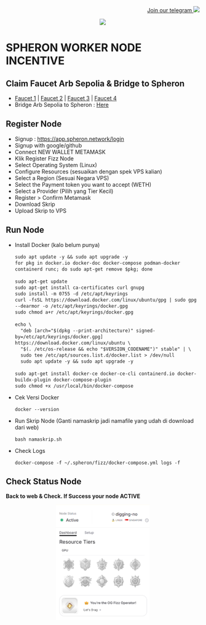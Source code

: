 <p style="font-size:14px" align="right">
<a href="https://t.me/airdropasc" target="_blank">Join our telegram <img src="https://user-images.githubusercontent.com/50621007/183283867-56b4d69f-bc6e-4939-b00a-72aa019d1aea.png" width="30"/></a>
</p>

<p align="center">
  <img height="300" height="auto" src="https://user-images.githubusercontent.com/109174478/209359981-dc19b4bf-854d-4a2a-b803-2547a7fa43f2.jpg">
</p>


# SPHERON WORKER NODE INCENTIVE

## Claim Faucet Arb Sepolia & Bridge to Spheron
- [Faucet 1](https://faucet.quicknode.com/arbitrum/sepolia) | [Faucet 2](https://www.alchemy.com/faucets/arbitrum-sepolia) | [Faucet 3](https://faucets.chain.link/arbitrum-sepolia) | [Faucet 4](https://learnweb3.io/faucets/arbitrum_sepolia/)
- Bridge Arb Sepolia to Spheron : [Here](https://spheron-devnet-eth.bridge.caldera.xyz/)

## Register Node
- Signup : https://app.spheron.network/login
- Signup with google/github
- Connect NEW WALLET METAMASK
- Klik Register Fizz Node
- Select Operating System (Linux)
- Configure Resources (sesuaikan dengan spek VPS kalian)
- Select a Region (Sesuai Negara VPS)
- Select the Payment token you want to accept (WETH)
- Select a Provider (Pilih yang Tier Kecil)
- Register > Confirm Metamask
- Download Skrip
- Upload Skrip to VPS

## Run Node
  - Install Docker (kalo belum punya)
    ```
    sudo apt update -y && sudo apt upgrade -y
    for pkg in docker.io docker-doc docker-compose podman-docker containerd runc; do sudo apt-get remove $pkg; done

    sudo apt-get update
    sudo apt-get install ca-certificates curl gnupg
    sudo install -m 0755 -d /etc/apt/keyrings
    curl -fsSL https://download.docker.com/linux/ubuntu/gpg | sudo gpg --dearmor -o /etc/apt/keyrings/docker.gpg
    sudo chmod a+r /etc/apt/keyrings/docker.gpg

    echo \
      "deb [arch="$(dpkg --print-architecture)" signed-by=/etc/apt/keyrings/docker.gpg] https://download.docker.com/linux/ubuntu \
      "$(. /etc/os-release && echo "$VERSION_CODENAME")" stable" | \
      sudo tee /etc/apt/sources.list.d/docker.list > /dev/null
      sudo apt update -y && sudo apt upgrade -y

    sudo apt-get install docker-ce docker-ce-cli containerd.io docker-buildx-plugin docker-compose-plugin
    sudo chmod +x /usr/local/bin/docker-compose
    ```
  - Cek Versi Docker
    ```
    docker --version
    ```
  - Run Skrip Node (Ganti namaskrip jadi namafile yang udah di download dari web)
    ```
    bash namaskrip.sh
    ```
  - Check Logs
    ```
    docker-compose -f ~/.spheron/fizz/docker-compose.yml logs -f
    ```
## Check Status Node
**Back to web & Check. If Success your node ACTIVE**
<p align="center">
  <img height="300" height="auto" src="https://github.com/zamzasalim/spheron/blob/main/xxxxxxxx.png">
</p>
